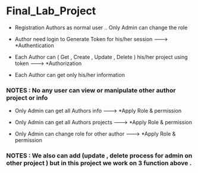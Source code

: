 # Final_Lab_Project

* Registration Authors as normal user .. Only Admin can change the role 

* Author need login to Generate Token for his/her session --->  *Authentication

* Each Author can ( Get , Create , Update , Delete ) his/her project using token --->  *Authorization

* Each Author can get only his/her information 

### NOTES : No any user can view or manipulate other author project or info 

* Only Admin can get all Authors info --->  *Apply Role & permission

* Only Admin can get all Authors projects --->  *Apply Role & permission

* Only Admin can change role for other author --->  *Apply Role & permission

### NOTES : We also can add (update , delete process for admin on other project ) but in this project we work on 3 function above . 
